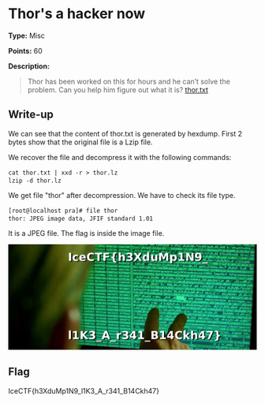 # Thor's a hacker now

**Type:** Misc

**Points:** 60

**Description:**

>Thor has been worked on this for hours and he can’t solve the problem. Can you help him figure out what it is? [thor.txt](thor.txt)

## Write-up

We can see that the content of thor.txt is generated by hexdump.
First 2 bytes show that the original file is a Lzip file.

We recover the file and decompress it with the following commands:
```
cat thor.txt | xxd -r > thor.lz
lzip -d thor.lz
```

We get file "thor" after decompression.
We have to check its file type.
```
[root@localhost pra]# file thor
thor: JPEG image data, JFIF standard 1.01
```
It is a JPEG file.
The flag is inside the image file.

![thor.jpg](thor.jpg)

## Flag
IceCTF{h3XduMp1N9_l1K3_A_r341_B14Ckh47}
